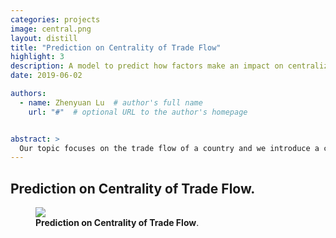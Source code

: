 ```yaml
---
categories: projects
image: central.png
layout: distill
title: "Prediction on Centrality of Trade Flow"
highlight: 3
description: A model to predict how factors make an impact on centralized degree.
date: 2019-06-02

authors:
  - name: Zhenyuan Lu  # author's full name
    url: "#"  # optional URL to the author's homepage


abstract: >
  Our topic focuses on the trade flow of a country and we introduce a centralized degree which could best describe trade population. The centralized degree reflects that the person who is the most in his or her group or who stands at the center of attention (Bavelas, 1950). In our project, we build up a model to predict how factors make an impact on centralized degree, we found eight main factors (population, child mortality per 1000, life expectancy, number of battle per year, war role, death in the war, war duration, outcome of the war) could affect the centralized degree of a country.
---
```


## Prediction on Centrality of Trade Flow.

<figure>
<img src="{{ '/assets/img/projects/central.png' | relative_url }}" />
<figcaption>
<strong> Prediction on Centrality of Trade Flow</strong>.
</figcaption>
</figure>
